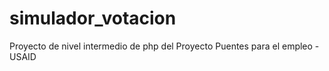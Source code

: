 # simulador_votacion
Proyecto de nivel intermedio de php del Proyecto Puentes para el empleo - USAID
